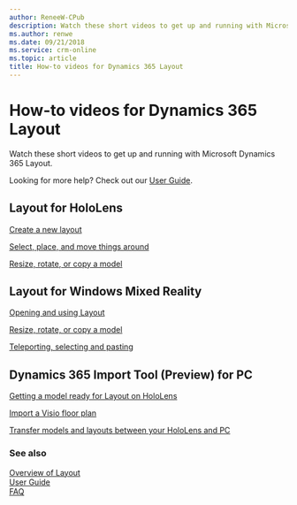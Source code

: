 ```yaml
---
author: ReneeW-CPub
description: Watch these short videos to get up and running with Microsoft Dynamics 365 Layout
ms.author: renwe
ms.date: 09/21/2018
ms.service: crm-online
ms.topic: article
title: How-to videos for Dynamics 365 Layout
---
```


# How-to videos for Dynamics 365 Layout

Watch these short videos to get up and running with Microsoft Dynamics 365
Layout.

Looking for more help? Check out our [User Guide](user-guide.md).

## Layout for HoloLens

[Create a new layout](https://www.microsoft.com/videoplayer/embed/RE26EXI)

[Select, place, and move things around](https://www.microsoft.com/videoplayer/embed/RE26EXD)

[Resize, rotate, or copy a model](https://www.microsoft.com/videoplayer/embed/RE26rXj)

## Layout for Windows Mixed Reality

[Opening and using Layout](https://www.microsoft.com/videoplayer/embed/RE26rXk)

[Resize, rotate, or copy a model](https://www.microsoft.com/videoplayer/embed/RE26EXF)

[Teleporting, selecting and pasting](https://www.microsoft.com/videoplayer/embed/RE26zL9)

## Dynamics 365 Import Tool (Preview) for PC

[Getting a model ready for Layout on HoloLens](https://www.microsoft.com/videoplayer/embed/RE26EXE)

[Import a Visio floor plan](https://www.microsoft.com/videoplayer/embed/RE26uy9)

[Transfer models and layouts between your HoloLens and PC](https://www.microsoft.com/videoplayer/embed/RE26pm2)

### See also
[Overview of Layout](index.md)<br/>
[User Guide](user-guide.md)<br/>
[FAQ](faq.md)<br/>
